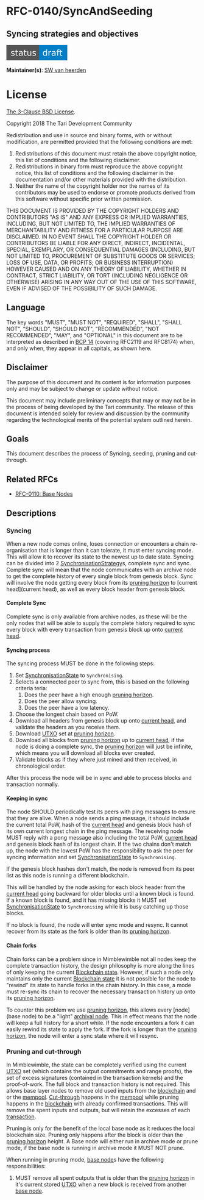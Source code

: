 # RFC-0140/SyncAndSeeding

## Syncing strategies and objectives

![status: draft](theme/images/status-draft.svg)

**Maintainer(s)**: [SW van heerden](https://github.com/SWvheerden)

# License

[ The 3-Clause BSD License](https://opensource.org/licenses/BSD-3-Clause).

Copyright 2018 The Tari Development Community

Redistribution and use in source and binary forms, with or without modification, are permitted provided that the
following conditions are met:

1. Redistributions of this document must retain the above copyright notice, this list of conditions and the following
   disclaimer.
2. Redistributions in binary form must reproduce the above copyright notice, this list of conditions and the following
   disclaimer in the documentation and/or other materials provided with the distribution.
3. Neither the name of the copyright holder nor the names of its contributors may be used to endorse or promote products
   derived from this software without specific prior written permission.

THIS DOCUMENT IS PROVIDED BY THE COPYRIGHT HOLDERS AND CONTRIBUTORS "AS IS" AND ANY EXPRESS OR IMPLIED WARRANTIES,
INCLUDING, BUT NOT LIMITED TO, THE IMPLIED WARRANTIES OF MERCHANTABILITY AND FITNESS FOR A PARTICULAR PURPOSE ARE
DISCLAIMED. IN NO EVENT SHALL THE COPYRIGHT HOLDER OR CONTRIBUTORS BE LIABLE FOR ANY DIRECT, INDIRECT, INCIDENTAL,
SPECIAL, EXEMPLARY, OR CONSEQUENTIAL DAMAGES (INCLUDING, BUT NOT LIMITED TO, PROCUREMENT OF SUBSTITUTE GOODS OR
SERVICES; LOSS OF USE, DATA, OR PROFITS; OR BUSINESS INTERRUPTION) HOWEVER CAUSED AND ON ANY THEORY OF LIABILITY,
WHETHER IN CONTRACT, STRICT LIABILITY, OR TORT (INCLUDING NEGLIGENCE OR OTHERWISE) ARISING IN ANY WAY OUT OF THE USE OF
THIS SOFTWARE, EVEN IF ADVISED OF THE POSSIBILITY OF SUCH DAMAGE.

## Language

The key words "MUST", "MUST NOT", "REQUIRED", "SHALL", "SHALL NOT", "SHOULD", "SHOULD NOT", "RECOMMENDED", 
"NOT RECOMMENDED", "MAY", and "OPTIONAL" in this document are to be interpreted as described in 
[BCP 14](https://tools.ietf.org/html/bcp14) (covering RFC2119 and RFC8174) when, and only when, they appear in all capitals, as 
shown here.

## Disclaimer

The purpose of this document and its content is for information purposes only and may be subject to change or update
without notice.

This document may include preliminary concepts that may or may not be in the process of being developed by the Tari
community. The release of this document is intended solely for review and discussion by the community regarding the
technological merits of the potential system outlined herein.

## Goals

This document describes the process of Syncing, seeding, pruning and cut-through.

## Related RFCs

* [RFC-0110: Base Nodes](RFC-0110_BaseNodes.md)

## Descriptions

### Syncing

When a new node comes online, loses connection or encounters a chain re-organisation that is longer than it can tolerate, it must enter syncing mode. This will allow it to recover its state to the newest up to date state. Syncing can be divided into 2 [SynchronisationStrategy]s, complete sync and sync. Complete sync will mean that the node communicates with an archive node to get the complete history of every single block from genesis block. Sync will involve the node getting every block from its [pruning horizon](pruninghorizon) to [current head](current head), as well as every block header from genesis block. 

#### Complete Sync

Complete sync is only available from archive nodes, as these will be the only nodes that will be able to supply the complete history required to sync every block with every transaction from genesis block up onto [current head](currenthead). 



#### Syncing process

The syncing process MUST be done in the following steps:

1. Set [SynchronisationState] to `Synchronising`.
2. Selects a connected peer to sync from, this is based on the following criteria teria:
   1. Does the peer have a high enough [pruning horizon](pruninghorizon).
   2. Does the peer allow syncing.
   3. Does the peer have a low latency.
3. Choose the longest chain based on PoW. 
4. Download all headers from genesis block up onto [current head](currenthead), and validate the headers as you receive them.
5. Download [UTXO](utxo) set at [pruning horizon](pruninghorizon). 
6. Download all blocks from  [pruning horizon](pruninghorizon) up to [current head](currenthead), if the node is doing a complete sync, the [pruning horizon](pruninghorizon) will just be infinite, which means you will download all blocks ever created.
7. Validate blocks as if they where just mined and then received, in chronological order. 

After this process the node will be in sync and able to process blocks and transaction normally. 

#### Keeping in sync

The node SHOULD periodically test its peers with ping messages to ensure that they are alive. When a node sends a ping message, it should include the current total PoW, hash of the [current head](currenthead) and genesis block hash of its own current longest chain in the ping message. The receiving node MUST reply with a pong message also including the total PoW, [current head](currenthead) and genesis block hash of its longest chain. If the two chains don't match up, the node with the lowest PoW has the responsibility to ask the peer for syncing information and set [SynchronisationState] to `Synchronising`. 

If the genesis block hashes don't match, the node is removed from its peer list as this node is running a different blockchain. 

This will be handled by the node asking for each block header from the [current head](currenthead) going backward for older blocks until a known block is found. If a known block is found, and it has missing blocks it MUST set [SynchronisationState] to `Synchronising` while it is busy catching up those blocks.

If no block is found, the node will enter sync mode and resync. It cannot recover from its state as the fork is older than its [pruning horizon](pruninghorizon).

#### Chain forks

Chain forks can be a problem since in Mimblewimble not all nodes keep the complete transaction history, the design philosophy is more along the lines of only keeping the current [Blockchain state](blockchainstate). However, if such a node only maintains only the current [Blockchain state](blockchainstate) it is not possible for the node to "rewind" its state to handle forks in the chain history. In this case, a mode must re-sync its chain to recover the necessary transaction history up onto its [pruning horizon](pruninghorizon).

To counter this problem we use  [pruning horizon](pruninghorizon), this allows every [node](base node) to be a "light" [archival node](archivenode). This in effect means that the node will keep a full history for a short while. If the node encounters a fork it can easily rewind its state to apply the fork. If the fork is longer than the [pruning horizon](pruninghorizon), the node will enter a sync state where it will resync. 

### Pruning and cut-through

[Pruning and cut-through]: #Pruning-and-cut-through	"Remove already spent outputs from the [utxo]"

In Mimblewimble, the state can be completely verified using the current [UTXO](utxo) set (which contains the output commitments and range proofs), the set of excess signatures (contained in the transaction kernels) and the proof-of-work. The full block and transaction history is not required. This allows base layer nodes to remove old used inputs from the [blockchain] and or the [mempool]. [Cut-through](cut-through) happens in the [mempool] while pruning happens in the [blockchain] with already confirmed transactions. This will remove the spent inputs and outputs, but will retain the excesses of each [transaction]. 

Pruning is only for the benefit of the local base node as it reduces the local blockchain size. Pruning only happens after the block is older than the [pruning horizon](pruninghorizon) height. A Base node will either run in archive mode or prune mode, if the base node is running in archive mode it MUST NOT prune. 

When running in pruning mode, [base node]s have the following responsibilities:

1. MUST remove all spent outputs that is older than the [pruning horizon](pruninghorizon) in it's current stored [UTXO](utxo) when a new block is received from another [base node].



[archivenode]: Glossary.md#archivenode
[blockchainstate]: Glossary.md#blockchainstate
[pruninghorizon]: Glossary.md#pruninghorizon
[tari coin]: Glossary.md#tari-coin
[blockchain]: Glossary.md#blockchain
[currenthead]: Glossary.md#currenthead
[block]: Glossary.md#block
[transaction]: Glossary.md#transaction
[base node]: Glossary.md#base-node
[utxo]: Glossary.md#unspent-transaction-outputs
[mimblewimble]: Glossary.md#mimblewimble
[mempool]: Glossary.md#mempool
[ValidationState]: Glossary.md#validationstate
[BroadcastStrategy]: Glossary.md#broadcaststrategy
[range proof]: Glossary.md#range-proof
[SynchronisationStrategy]: Glossary.md#synchronisationstrategy
[SynchronisationState]: Glossary.md#synchronisationstate
[mining server]: Glossary.md#mining-server
[cut-through]: RFC-0110_BaseNodes.md#Pruning-and-cut-through